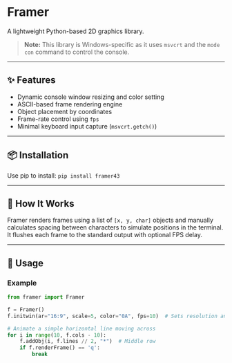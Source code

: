 # Framer

A lightweight Python-based 2D graphics library.

> **Note:** This library is Windows-specific as it uses `msvcrt` and the `mode con` command to control the console.

---

## ✨ Features

- Dynamic console window resizing and color setting
- ASCII-based frame rendering engine
- Object placement by coordinates
- Frame-rate control using `fps`
- Minimal keyboard input capture (`msvcrt.getch()`)

---

## 📦 Installation

Use pip to install:
`pip install framer43`

---

## 🧠 How It Works

Framer renders frames using a list of `[x, y, char]` objects and manually calculates spacing between characters to simulate positions in the terminal. It flushes each frame to the standard output with optional FPS delay.

---

## 📘 Usage

### Example

```python
from framer import Framer

f = Framer()
f.initwin(ar="16:9", scale=5, color="0A", fps=10)  # Sets resolution and color

# Animate a simple horizontal line moving across
for i in range(10, f.cols - 10):
    f.addObj(i, f.lines // 2, "*")  # Middle row
    if f.renderFrame() == 'q':
        break
